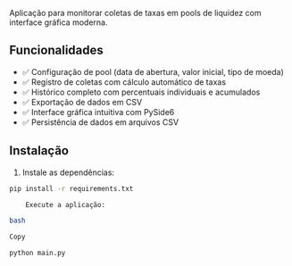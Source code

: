 Aplicação para monitorar coletas de taxas em pools de liquidez com interface gráfica moderna.

## Funcionalidades

- ✅ Configuração de pool (data de abertura, valor inicial, tipo de moeda)
- ✅ Registro de coletas com cálculo automático de taxas
- ✅ Histórico completo com percentuais individuais e acumulados
- ✅ Exportação de dados em CSV
- ✅ Interface gráfica intuitiva com PySide6
- ✅ Persistência de dados em arquivos CSV

## Instalação

1. Instale as dependências:
```bash
pip install -r requirements.txt

    Execute a aplicação:

bash

Copy

python main.py